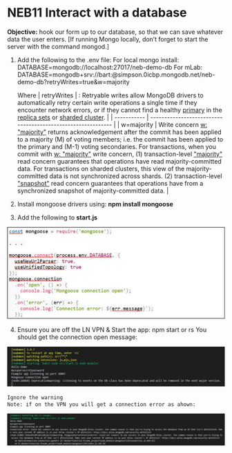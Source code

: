 # NEB11 Interact with a database

**Objective:** hook our form up to our database, so that we can save whatever data the user enters.
[If running Mongo locally, don’t forget to start the server with the command mongod.]
  1.  Add the following to the .env file:
      For local mongo install:
        DATABASE=mongodb://localhost:27017/neb-demo-db
      For mLab:
        DATABASE=mongodb+srv://bart:*<password>*@simpson.0icbp.mongodb.net/neb-demo-db?retryWrites=true&w=majority
      
      Where
| retryWrites | :  Retryable writes allow MongoDB drivers to automatically retry certain write  operations a single time if they encounter network errors, or if they cannot  find a healthy [primary](https://docs.mongodb.com/manual/reference/glossary/#term-primary) in the [replica sets](https://docs.mongodb.com/manual/replication/#replication) or [sharded cluster](https://docs.mongodb.com/manual/sharding/#sharding-introduction). |
| ----------- | ------------------------------------------------------------ |
| w=majority  | Write concern [w: "majority"](https://docs.mongodb.com/manual/reference/write-concern/#writeconcern."majority") returns acknowledgement after the commit has been  applied to a majority (M) of voting members; i.e. the commit has been applied  to the primary and (M-1) voting secondaries.     For transactions, when you commit with [w: "majority"](https://docs.mongodb.com/manual/reference/write-concern/#writeconcern."majority") write concern,   (1) transaction-level ["majority"](https://docs.mongodb.com/manual/reference/read-concern-majority/#readconcern."majority") read concern guarantees that operations have read  majority-committed data. For transactions on sharded clusters, this view of  the majority-committed data is not synchronized across shards.     (2) transaction-level ["snapshot"](https://docs.mongodb.com/manual/reference/read-concern-snapshot/#readconcern."snapshot") read concern guarantees that operations have from  a synchronized snapshot of majority-committed data. |

  2.  Install mongoose drivers using: **npm install mongoose**

  3.  Add the following to **start.js**

 ![neb11.1](.\images\neb\neb11.1.JPG)


  4.  Ensure you are off the LN VPN  & Start the app: npm start or rs
      You should get the connection open message:

 ![neb11.2](.\images\neb\neb11.2.JPG)


    Ignore the warning
    Note: if on the VPN you will get a connection error as ahown:

 ![neb11.3](.\images\neb\neb11.3.JPG)


